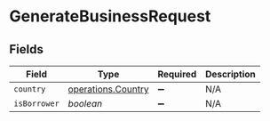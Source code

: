 # GenerateBusinessRequest


## Fields

| Field                                                    | Type                                                     | Required                                                 | Description                                              |
| -------------------------------------------------------- | -------------------------------------------------------- | -------------------------------------------------------- | -------------------------------------------------------- |
| `country`                                                | [operations.Country](../../models/operations/country.md) | :heavy_minus_sign:                                       | N/A                                                      |
| `isBorrower`                                             | *boolean*                                                | :heavy_minus_sign:                                       | N/A                                                      |